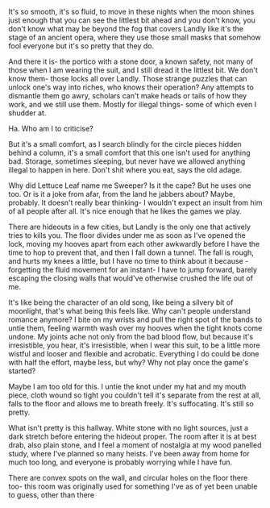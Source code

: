 It's so smooth, it's so fluid, to move in these nights when the moon shines just enough that you can see the littlest bit ahead and you don't know, you don't know what may be beyond the fog that covers Landly like it's the stage of an ancient opera, where they use those small masks that somehow fool everyone but it's so pretty that they do.

And there it is- the portico with a stone door, a known safety, not many of those when I am wearing the suit, and I still dread it the littlest bit. We don't know them- those locks all over Landly. Those strange puzzles that can unlock one's way into riches, who knows their operation? Any attempts to dismantle them go awry, scholars can't make heads or tails of how they work, and we still use them. Mostly for illegal things- some of which even I shudder at.

Ha. Who am I to criticise?

But it's a small comfort, as I search blindly for the circle pieces hidden behind a column, it's a small comfort that this one isn't used for anything bad. Storage, sometimes sleeping, but never have we allowed anything illegal to happen in here. Don't shit where you eat, says the old adage. 

Why did Lettuce Leaf name me Sweeper? Is it the cape? But he uses one too. Or is it a joke from afar, from the land he jabbers about? Maybe, probably. It doesn't really bear thinking- I wouldn't expect an insult from him of all people after all. It's nice enough that he likes the games we play.

There are hideouts in a few cities, but Landly is the only one that actively tries to kills you. The floor divides under me as soon as I've opened the lock, moving my hooves apart from each other awkwardly before I have the time to hop to prevent that, and then I fall down a tunnel. The fall is rough, and hurts my knees a little, but I have no time to think about it because -forgetting the fluid movement for an instant- I have to jump forward, barely escaping the closing walls that would've otherwise crushed the life out of me.

It's like being the character of an old song, like being a silvery bit of moonlight, that's what being this feels like. Why can't people understand romance anymore? I bite on my wrists and pull the right spot of the bands to untie them, feeling warmth wash over my hooves when the tight knots come undone. My joints ache not only from the bad blood flow, but because it's irresistible, you hear, it's irresistible, when I wear this suit, to be a little more wistful and looser and flexible and acrobatic. Everything I do could be done with half the effort, maybe less, but why? Why not play once the game's started?

Maybe I am too old for this. I untie the knot under my hat and my mouth piece, cloth wound so tight you couldn't tell it's separate from the rest at all, falls to the floor and allows me to breath freely. It's suffocating. It's still so pretty.

What isn't pretty is this hallway. White stone with no light sources, just a dark stretch before entering the hideout proper. The room after it is at best drab, also plain stone, and I feel a moment of nostalgia at my wood panelled study, where I've planned so many heists. I've been away from home for much too long, and everyone is probably worrying while I have fun.

There are convex spots on the wall, and circular holes on the floor there too- this room was originally used for something I've as of yet been unable to guess, other than there 

